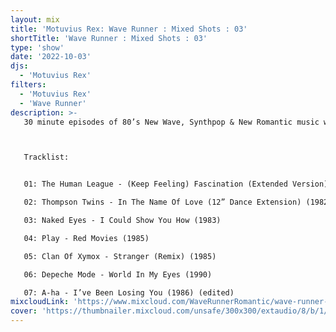 ```yaml
---
layout: mix
title: 'Motuvius Rex: Wave Runner : Mixed Shots : 03'
shortTitle: 'Wave Runner : Mixed Shots : 03'
type: 'show'
date: '2022-10-03'
djs:
  - 'Motuvius Rex'
filters:
  - 'Motuvius Rex'
  - 'Wave Runner'
description: >-
   30 minute episodes of 80’s New Wave, Synthpop & New Romantic music with no talking, just straight 80s jams. Not too long, not too short! Just 30 minutes of nostalgic time travel to a magical era of fun and fashion! Hosted by Motuvius Rex, Wave Runner is a program of Radio Arcane based in Louisville, Kentucky.



   Tracklist:


   01: The Human League - (Keep Feeling) Fascination (Extended Version) (1983)

   02: Thompson Twins - In The Name Of Love (12” Dance Extension) (1982)

   03: Naked Eyes - I Could Show You How (1983)

   04: Play - Red Movies (1985)

   05: Clan Of Xymox - Stranger (Remix) (1985)

   06: Depeche Mode - World In My Eyes (1990)

   07: A-ha - I’ve Been Losing You (1986) (edited)
mixcloudLink: 'https://www.mixcloud.com/WaveRunnerRomantic/wave-runner-mixed-shots-03'
cover: 'https://thumbnailer.mixcloud.com/unsafe/300x300/extaudio/8/b/1/c/2647-05c5-499f-a68a-194b181decfe'
---
```

